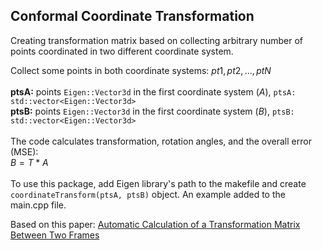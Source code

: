 ## Conformal Coordinate Transformation

Creating transformation matrix based on collecting arbitrary number of points coordinated in two different coordinate system. <br/>

Collect some points in both coordinate systems: $pt1, pt2, ..., ptN$ <br/>
<br/>
**ptsA:** points `Eigen::Vector3d` in the first coordinate system ($A$), `ptsA: std::vector<Eigen::Vector3d>` <br/>
**ptsB:** points `Eigen::Vector3d` in the first coordinate system ($B$), `ptsB: std::vector<Eigen::Vector3d>` <br/>
<br/>
The code calculates transformation, rotation angles, and the overall error (MSE): <br/>
$B = T * A$ <br/>
<br/>
To use this package, add Eigen library's path to the makefile and create `coordinateTransform(ptsA, ptsB)` object. An example added to the main.cpp file. <br/>

Based on this paper: [Automatic Calculation of a Transformation Matrix Between Two Frames](https://ieeexplore.ieee.org/stamp/stamp.jsp?arnumber=8271986&tag=1)